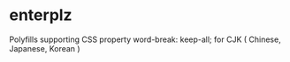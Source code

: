 # enterplz
Polyfills supporting CSS property word-break: keep-all; for CJK ( Chinese, Japanese, Korean ) 
